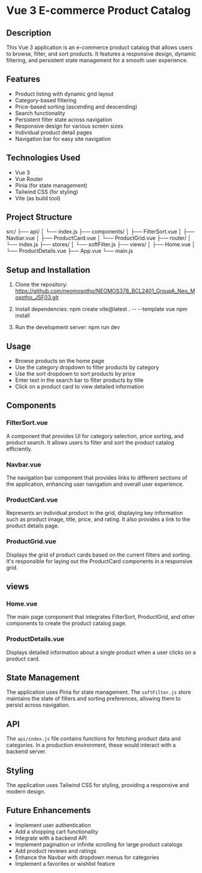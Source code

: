 # Vue 3 E-commerce Product Catalog

## Description

This Vue 3 application is an e-commerce product catalog that allows users to browse, filter, and sort products. It features a responsive design, dynamic filtering, and persistent state management for a smooth user experience.

## Features

- Product listing with dynamic grid layout
- Category-based filtering
- Price-based sorting (ascending and descending)
- Search functionality
- Persistent filter state across navigation
- Responsive design for various screen sizes
- Individual product detail pages
- Navigation bar for easy site navigation

## Technologies Used

- Vue 3
- Vue Router
- Pinia (for state management)
- Tailwind CSS (for styling)
- Vite (as build tool)

## Project Structure
src/
├── api/
│   └── index.js
├── components/
│   ├── FilterSort.vue
│   ├── Navbar.vue
│   ├── ProductCard.vue
│   └── ProductGrid.vue
├── router/
│   └── index.js
├── stores/
│   └── softFilter.js
├── views/
│   ├── Home.vue
│   └── ProductDetails.vue
├── App.vue
└── main.js

## Setup and Installation

1. Clone the repository:
https://github.com/neomosotho/NEOMOS378_BCL2401_GroupA_Neo_Mosotho_JSF03.git

2. Install dependencies:
npm create vite@latest . -- --template vue
npm install


3. Run the development server:
npm run dev

## Usage

- Browse products on the home page
- Use the category dropdown to filter products by category
- Use the sort dropdown to sort products by price
- Enter text in the search bar to filter products by title
- Click on a product card to view detailed information

## Components

### FilterSort.vue

A component that provides UI for category selection, price sorting, and product search. It allows users to filter and sort the product catalog efficiently.

### Navbar.vue

The navigation bar component that provides links to different sections of the application, enhancing user navigation and overall user experience.

### ProductCard.vue

Represents an individual product in the grid, displaying key information such as product image, title, price, and rating. It also provides a link to the product details page.

### ProductGrid.vue

Displays the grid of product cards based on the current filters and sorting. It's responsible for laying out the ProductCard components in a responsive grid.

## views

### Home.vue

The main page component that integrates FilterSort, ProductGrid, and other components to create the product catalog page.

### ProductDetails.vue

Displays detailed information about a single product when a user clicks on a product card.

## State Management

The application uses Pinia for state management. The `softFilter.js` store maintains the state of filters and sorting preferences, allowing them to persist across navigation.

## API

The `api/index.js` file contains functions for fetching product data and categories. In a production environment, these would interact with a backend server.

## Styling

The application uses Tailwind CSS for styling, providing a responsive and modern design.

## Future Enhancements

- Implement user authentication
- Add a shopping cart functionality
- Integrate with a backend API
- Implement pagination or infinite scrolling for large product catalogs
- Add product reviews and ratings
- Enhance the Navbar with dropdown menus for categories
- Implement a favorites or wishlist feature

